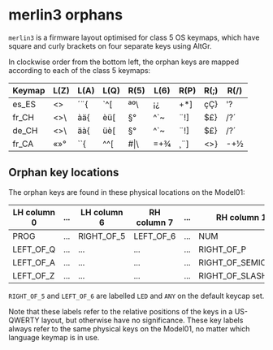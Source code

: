 merlin3 orphans
===============

`merlin3` is a firmware layout optimised for class 5 OS keymaps,
which have square and curly brackets on four separate keys using AltGr.

In clockwise order from the bottom left, the orphan keys are mapped
according to each of the class 5 keymaps:

Keymap	| L(Z)	| L(A)	| L(Q)	| R(5)	| L(6)	| R(P)	| R(;)	| R(/)
--------|-------|-------|-------|-------|-------|-------|-------|-------
es_ES	| <>	| ´¨{	| `^[	| ªº\	| ¡¿	| +*]	| çÇ}	| '?
fr_CH	| <>\	| àä{	| èü[	| §°	| ^`~	| ¨!]	| $£}	| /?´
de_CH	| <>\	| äà{	| üè[	| §°	| ^`~	| ¨!]	| $£}	| /?´
fr_CA	| «»°	| ``{	| ^^[	| #&#124;\	| =+¾	| ¸¨]	| <>}	| -+½

Orphan key locations
--------------------

The orphan keys are found in these physical locations on the Model01:

LH column 0	|...|LH column 6|RH column 7|...|RH column 15	
------------|---|-----------|-----------|---|--------------
PROG		|...|RIGHT_OF_5 | LEFT_OF_6	|...| NUM
LEFT_OF_Q	|...|...		|...		|...| RIGHT_OF_P
LEFT_OF_A	|...|...		|...		|...| RIGHT_OF_SEMICOLON
LEFT_OF_Z	|...|...		|...		|...| RIGHT_OF_SLASH

`RIGHT_OF_5` and `LEFT_OF_6` are labelled `LED` and `ANY` on the
default keycap set.

Note that these labels refer to the relative positions of the keys in a
US-QWERTY layout, but otherwise have no significance. These key labels
always refer to the same physical keys on the Model01, no matter which
language keymap is in use.
